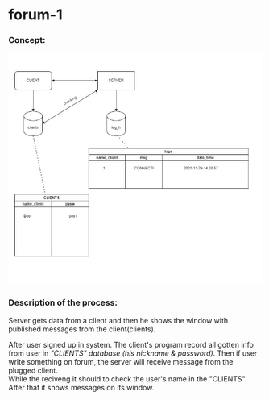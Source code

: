 # forum-1
### Concept:
<img src="describtion_of_the_concept\photos\flowchart (1).jpg" alt="photo-concept"/>

### Description of the process:
Server gets data from a client and then he shows the window with published messages from the client(clients).

After user signed up in system. The client's program record all gotten info from user in <em>"CLIENTS" database (his nickname & password)</em>. 
Then if user write something on forum, the server will receive message from the plugged client.<br>
While the reciveng it should to check the user's name in the "CLIENTS". After that it shows messages on its window.

